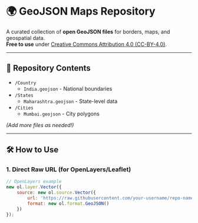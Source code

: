 # 🌍 GeoJSON Maps Repository  

A curated collection of **open GeoJSON files** for borders, maps, and geospatial data.  
**Free to use** under [Creative Commons Attribution 4.0 (CC-BY-4.0)](https://creativecommons.org/licenses/by/4.0/).  

---

## 📂 Repository Contents  
- `/Country`  
  - `India.geojson` - National boundaries  
- `/States`  
  - `Maharashtra.geojson` - State-level data  
- `/Cities`  
  - `Mumbai.geojson` - City polygons  

*(Add more files as needed!)*  

---

## 🛠️ How to Use  

### 1. **Direct Raw URL** (for OpenLayers/Leaflet)  
```javascript
// OpenLayers example
new ol.layer.Vector({
    source: new ol.source.Vector({
        url: 'https://raw.githubusercontent.com/your-username/repo-name/main/Country/India.geojson',
        format: new ol.format.GeoJSON()
    })
});
